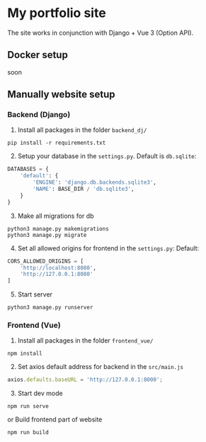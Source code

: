 # My portfolio site

The site works in conjunction with Django + Vue 3 (Option API).

## Docker setup
soon

## Manually website setup

### Backend (Django)
1. Install all packages in the folder `backend_dj/`
```
pip install -r requirements.txt
```
2. Setup your database in the `settings.py`. Default is `db.sqlite`:
```py
DATABASES = {
    'default': {
        'ENGINE': 'django.db.backends.sqlite3',
        'NAME': BASE_DIR / 'db.sqlite3',
    }
}
```

3. Make all migrations for db
```
python3 manage.py makemigrations
python3 manage.py migrate
```

4. Set all allowed origins for frontend in the `settings.py`:
Default:
```py
CORS_ALLOWED_ORIGINS = [
    'http://localhost:8080',
    'http://127.0.0.1:8080'
]
```

5. Start server
```
python3 manage.py runserver
```

### Frontend (Vue)

1. Install all packages in the folder `frontend_vue/`
```
npm install
```

2. Set axios default address for backend in the `src/main.js`
```js
axios.defaults.baseURL = 'http://127.0.0.1:8000';
```

3. Start dev mode
```
npm run serve
```
or Build frontend part of website
```
npm run build
```